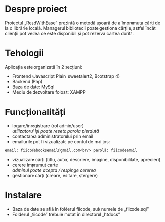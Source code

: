 # Despre proiect
Proiectul „ReadWithEase” prezintă o metodă ușoară de a împrumuta cărți de la o librărie locală. Managerul bibliotecii poate gestiona cărțile, astfel încât clienții pot vedea ce este disponibil și pot rezerva cartea dorită. 

# Tehologii
Aplicația este organizată în 2 secțiuni:
* Frontend (Javascript Plain, sweetalert2, Bootstrap 4) 
* Backend (Php)
* Baza de date: MySql
* Mediu de dezvoltare folosit: XAMPP

# Funcționalități
* logare/înregistrare (rol admin/user)<br/>
*utilizatorul își poate reseta parola pierdută*
* contactarea administratorului prin email
* emailurile pot fi vizualizate pe contul de mai jos:
```
email: fiicodebooksemail@gmail.com<br/> parolă: fiicodeemail
```
* vizualizare cărți (titlu, autor, descriere, imagine, disponibilitate, aprecieri)
* cerere împrumut carte<br/>
*adminul poate acepta / respinge cererea*
* gestionare cărți (creare, editare, ștergere)

# Instalare
* Baza de date se află în folderul fiicode, sub numele de „fiicode.sql”
* Folderul „fiicode” trebuie mutat în directorul „htdocs” 
